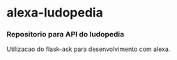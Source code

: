 # alexa-ludopedia
### Repositorio para API do ludopedia


Utilizacao do flask-ask para desenvolvimento com alexa.
